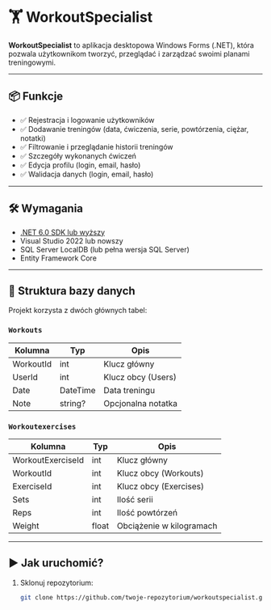 # 🏋️ WorkoutSpecialist

**WorkoutSpecialist** to aplikacja desktopowa Windows Forms (.NET), która pozwala użytkownikom tworzyć, przeglądać i zarządzać swoimi planami treningowymi.

---

## 📦 Funkcje

- ✅ Rejestracja i logowanie użytkowników
- ✅ Dodawanie treningów (data, ćwiczenia, serie, powtórzenia, ciężar, notatki)
- ✅ Filtrowanie i przeglądanie historii treningów
- ✅ Szczegóły wykonanych ćwiczeń
- ✅ Edycja profilu (login, email, hasło)
- ✅ Walidacja danych (login, email, hasło)

---

## 🛠️ Wymagania

- [.NET 6.0 SDK lub wyższy](https://dotnet.microsoft.com/download)
- Visual Studio 2022 lub nowszy
- SQL Server LocalDB (lub pełna wersja SQL Server)
- Entity Framework Core

---

## 🧱 Struktura bazy danych

Projekt korzysta z dwóch głównych tabel:

### `Workouts`

| Kolumna     | Typ           | Opis                |
|-------------|----------------|---------------------|
| WorkoutId   | int            | Klucz główny        |
| UserId      | int            | Klucz obcy (Users)  |
| Date        | DateTime       | Data treningu       |
| Note        | string?        | Opcjonalna notatka  |

### `Workoutexercises`

| Kolumna         | Typ      | Opis                         |
|------------------|-----------|------------------------------|
| WorkoutExerciseId| int       | Klucz główny                 |
| WorkoutId        | int       | Klucz obcy (Workouts)        |
| ExerciseId       | int       | Klucz obcy (Exercises)       |
| Sets             | int       | Ilość serii                  |
| Reps             | int       | Ilość powtórzeń              |
| Weight           | float     | Obciążenie w kilogramach     |

---

## ▶️ Jak uruchomić?

1. Sklonuj repozytorium:

   ```bash
   git clone https://github.com/twoje-repozytorium/workoutspecialist.git